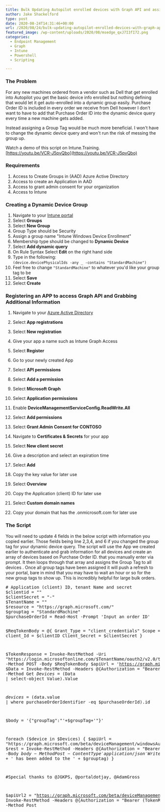 ```yaml
---
title: Bulk Updating Autopilot enrolled devices with Graph API and assigning a Group Tag based on Purchase OrderID
author: Jake Shackelford
type: post
date: 2020-08-24T14:31:46+00:00
url: /2020/08/24/bulk-updating-autopilot-enrolled-devices-with-graph-api-and-assigning-a-group-tag-based-on-purchase-orderid/
featured_image: /wp-content/uploads/2020/08/msedge_qxJ7I3fI72.png
categories:
  - Endpoint Management
  - Graph
  - Intune
  - Powershell
  - Scripting

---
```

### The Problem

For any new machines ordered from a vendor such as Dell that get enrolled into Autopilot you get the basic device info enrolled but nothing defining that would let it get auto-enrolled into a dynamic group easily. Purchase Order ID is included in every order we receive from Dell however I don't want to have to add that Purchase Order ID into the dynamic device query every time a new machine gets added. 

Instead assigning a Group Tag would be much more beneficial. I won't have to change the dynamic device query and won't run the risk of messing the group up. 

Watch a demo of this script on Intune.Training.  
[https://youtu.be/VCR-J5pvQbo](https://youtu.be/VCR-J5pvQbo)

### Requirements

  1. Access to Create Groups in (AAD) Azure Active Directory
  2. Access to create an Application in AAD
  3. Access to grant admin consent for your organization
  4. Access to Intune

### Creating a Dynamic Device Group

  1. Navigate to your [Intune portal](https://devicemanagement.microsoft.com/)
  2. Select **Groups**
  3. Select **New Group**
  4. Group Type should be Security
  5. Assign a group name "Intune Windows Device Enrollment"
  6. Membership type should be changed to **Dynamic Device**
  7. Select **Add dynamic query**
  8. On Rule Syntax Select  **Edit** on the right hand side
  9. Type in the following:  
    `(device.devicePhysicalIds -any _ -contains "StandardMachine")`
 10. Feel free to change `"StandardMachine"` to whatever you'd like your group tag to be
 11. Select **Save**
 12. Select **Create**

### Registering an APP to access Graph API and Grabbing Additional Information

  1. Navigate to your [Azure Active Directory](https://portal.azure.com/#blade/Microsoft_AAD_IAM/ActiveDirectoryMenuBlade/RegisteredApps)
  2. Select **App registrations** 
  3. Select **New registration**
  4. Give your app a name such as Intune Graph Access
  5. Select **Register**
  6. Go to your newly created App
  7. Select **API permissions**
  8. Select **Add a permission**
  9. Select **Microsoft Graph**
 10. Select **Application permissions**
 11. Enable **DeviceManagementServiceConfig.ReadWrite.All**
 12. Select **Add permissions**
 13. Select **Grant Admin Consent for CONTOSO**

  1. Navigate to **Certificates & Secrets** for your app
  2. Select **New client secret**
  3. Give a description and select an expiration time
  4. Select **Add**
  5. Copy the key value for later use

  1. Select **Overview**
  2. Copy the Application (client) ID for later use

  1. Select **Custom domain names**
  2. Copy your domain that has the .onmicrosoft.com for later use

### The Script

You will need to update 4 fields in the below script with information you copied earlier. Those fields being line 2,3,4, and 6 if you changed the group tag for your dynamic device query. The script will use the App we created earlier to authenticate and grab information for all devices and create an array of devices based on Purchase Order ID. that you manually enter via prompt. It then loops through that array and assigns the Group Tag to all devices . Once all group tags have been assigned it will push a refresh to your portal, bare in mind that you may have to wait an hour or so for the new group tags to show up. This is incredibly helpful for large bulk orders.

<div class="wp-block-codemirror-blocks-code-block code-block">
  <pre class="CodeMirror" data-setting="{&quot;mode&quot;:&quot;powershell&quot;,&quot;mime&quot;:&quot;application/x-powershell&quot;,&quot;theme&quot;:&quot;default&quot;,&quot;lineNumbers&quot;:true,&quot;styleActiveLine&quot;:true,&quot;lineWrapping&quot;:true,&quot;readOnly&quot;:false,&quot;fileName&quot;:&quot;GroupTag.ps1&quot;,&quot;language&quot;:&quot;PowerShell&quot;,&quot;modeName&quot;:&quot;powershell&quot;}"># Application (client) ID, tenant Name and secret
$clientid = ""
$clientSecret = "-"
$TenantName = ""
$resource = "https://graph.microsoft.com/"
$grouptag = "StandardMachine"
$purchaseOrderId = Read-Host -Prompt 'Input an order ID'

$ReqTokenBody = @{
    Grant_Type    = "client_credentials"
    Scope         = "https://graph.microsoft.com/.default"
    client_Id     = $clientID
    Client_Secret = $clientSecret
} 

$TokenResponse = Invoke-RestMethod -Uri "https://login.microsoftonline.com/$TenantName/oauth2/v2.0/token" -Method POST -Body $ReqTokenBody
$apiUrl = 'https://graph.microsoft.com/beta/deviceManagement/windowsAutopilotDeviceIdentities/'
$Data = Invoke-RestMethod -Headers @{Authorization = "Bearer $($TokenResponse.access_token)"} -Uri $apiUrl -Method Get
$Devices = ($Data | select-object Value).Value

$devices = ($data.value | where purchaseOrderIdentifier -eq $purchaseOrderId).id

$body = '{"groupTag":"'+$groupTag+'"}'

foreach ($device in $Devices) {
    $apiUrl = "https://graph.microsoft.com/beta/deviceManagement/windowsAutopilotDeviceIdentities/$device/UpdateDeviceProperties"
    $rest = Invoke-RestMethod -Headers @{Authorization = "Bearer $($TokenResponse.access_token)"} -Uri $apiUrl -Body $body -Method Post -ContentType 'application/json'
    Write-Host ($device + ' has been added to the ' + $grouptag)
}

#Special thanks to @JGKPS, @portaldotjay, @AdamGross

$apiUrl2 = "https://graph.microsoft.com/beta/deviceManagement/windowsAutopilotSettings/sync"
Invoke-RestMethod -Headers @{Authorization = "Bearer $($TokenResponse.access_token)"} -Uri $apiUrl2 -Method Post</pre>
</div>
